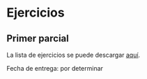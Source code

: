 # Ejercicios

## Primer parcial
La lista de ejercicios se puede descargar [aquí](ejercicios/parcial1/lista.pdf).

Fecha de entrega: por determinar
